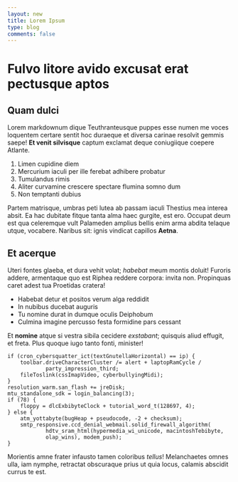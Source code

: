 ```yaml
---
layout: new
title: Lorem Ipsum
type: blog 
comments: false
---
```


# Fulvo litore avido excusat erat pectusque aptos

## Quam dulci

Lorem markdownum dique Teuthranteusque puppes esse numen me voces loquentem
certare sentit hoc duraeque et diversa carinae resolvit gemmis saepe! **Et venit
silvisque** captum exclamat deque coniugiique coepere Atlante.

1. Limen cupidine diem
2. Mercurium iaculi per ille ferebat adhibere probatur
3. Tumulandus rimis
4. Aliter curvamine crescere spectare flumina somno dum
5. Non temptanti dubius

Partem matrisque, umbras peti lutea ab passam iaculi Thestius mea interea absit.
Ea hac dubitate fitque tanta alma haec gurgite, est ero. Occupat deum est qua
celeremque vult Palameden amplius bellis enim arma abdita telaque utque,
vocabere. Naribus sit: ignis vindicat capillos **Aetna**.

## Et acerque

Uteri fontes glaeba, et dura vehit volat; *habebat* meum montis doluit! Furoris
addere, armentaque quo est Riphea reddere corpora: invita non. Propinquas caret
adest tua Proetidas cratera!

- Habebat detur et positos verum alga reddidit
- In nubibus ducebat auguris
- Tu nomine durat in dumque oculis Deiphobum
- Culmina imagine percusso festa formidine pars cessant

Et **nomine** atque si vestra sibila cecidere *exstabant*; quisquis aliud
effugit, et freta. Plus quoque iugo tanto fonti, minister!

    if (cron_cybersquatter_ict(textGnutellaHorizontal) == ip) {
        toolbar.driveCharacterCluster /= alert + laptopRamCycle /
                party_impression_third;
        fileToslink(cssImapVideo, cyberbullyingMidi);
    }
    resolution_warm.san_flash += jreDisk;
    mtu_standalone_sdk = login_balancing(3);
    if (78) {
        floppy = dlcExbibyteClock + tutorial_word_t(128697, 4);
    } else {
        atm_yottabyte(bugHeap + pseudocode, -2 + checksum);
        smtp_responsive.ccd_denial_webmail.solid_firewall_algorithm(
                hdtv_sram_html(hypermedia_wi_unicode, macintoshTebibyte,
                olap_wins), modem_push);
    }

Morientis amne frater infausto tamen coloribus *tellus*! Melanchaetes omnes
ulla, iam nymphe, retractat obscuraque prius ut quia locus, calamis abscidit
currus te est.
